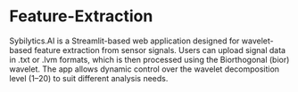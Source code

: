 # Feature-Extraction
Sybilytics.AI is a Streamlit-based web application designed for wavelet-based feature extraction from sensor signals. Users can upload signal data in .txt or .lvm formats, which is then processed using the Biorthogonal (bior) wavelet. The app allows dynamic control over the wavelet decomposition level (1–20) to suit different analysis needs.
